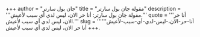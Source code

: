 +++
author = "جان بول سارتر"
title = "مقولة جان بول سارتر"
description = '''مقولة جان بول سارتر: أنا حر الان، ليس لدي أي سبب لأعيش.'''
quote = '''أنا حر الان، ليس لدي أي سبب لأعيش.'''
slug = '''أنا-حر-الان،-ليس-لدي-أي-سبب-لأعيش'''
+++
أنا حر الان، ليس لدي أي سبب لأعيش.
